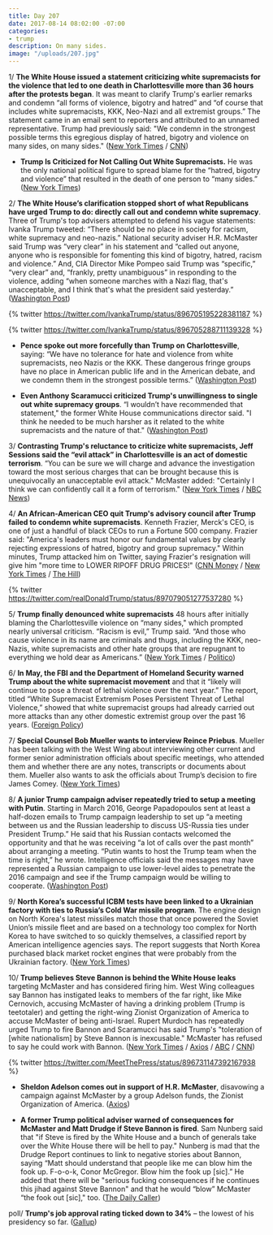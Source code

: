```yaml
---
title: Day 207
date: 2017-08-14 08:02:00 -07:00
categories:
- trump
description: On many sides.
image: "/uploads/207.jpg"
---
```


1/ **The White House issued a statement criticizing white supremacists for the violence that led to one death in Charlottesville more than 36 hours after the protests began**. It was meant to clarify Trump's earlier remarks and condemn “all forms of violence, bigotry and hatred” and “of course that includes white supremacists, KKK, Neo-Nazi and all extremist groups.” The statement came in an email sent to reporters and attributed to an unnamed representative. Trump had previously said: "We condemn in the strongest possible terms this egregious display of hatred, bigotry and violence on many sides, on many sides." ([New York Times](https://www.nytimes.com/2017/08/13/us/charlottesville-protests-white-nationalists-trump.html) / [CNN](http://www.cnn.com/2017/08/12/politics/trump-statement-alt-right-protests/index.html))

* **Trump Is Criticized for Not Calling Out White Supremacists.** He was the only national political figure to spread blame for the “hatred, bigotry and violence” that resulted in the death of one person to “many sides.” ([New York Times](https://www.nytimes.com/2017/08/12/us/trump-charlottesville-protest-nationalist-riot.html))

2/ **The White House’s clarification stopped short of what Republicans have urged Trump to do: directly call out and condemn white supremacy**. Three of Trump's top advisers attempted to defend his vague statements: Ivanka Trump tweeted: “There should be no place in society for racism, white supremacy and neo-nazis.” National security adviser H.R. McMaster said Trump was “very clear” in his statement and “called out anyone, anyone who is responsible for fomenting this kind of bigotry, hatred, racism and violence.” And, CIA Director Mike Pompeo said Trump was “specific,” “very clear” and, “frankly, pretty unambiguous” in responding to the violence, adding “when someone marches with a Nazi flag, that's unacceptable, and I think that's what the president said yesterday.” ([Washington Post](https://www.washingtonpost.com/news/post-politics/wp/2017/08/13/white-house-doubles-down-on-trumps-charlottesville-comments-ignores-calls-to-directly-confront-white-supremacy/))

{% twitter https://twitter.com/IvankaTrump/status/896705195228381187 %}

{% twitter https://twitter.com/IvankaTrump/status/896705288711139328 %}

* **Pence spoke out more forcefully than Trump on Charlottesville**, saying: “We have no tolerance for hate and violence from white supremacists, neo Nazis or the KKK. These dangerous fringe groups have no place in American public life and in the American debate, and we condemn them in the strongest possible terms.” ([Washington Post](https://www.washingtonpost.com/politics/white-house-confronts-backlash-over-trumps-remarks-on-charlottesville/2017/08/13/de027622-8036-11e7-ab27-1a21a8e006ab_story.html))

* **Even Anthony Scaramucci criticized Trump's unwillingness to single out white supremacy groups**. “I wouldn’t have recommended that statement," the former White House communications director said. "I think he needed to be much harsher as it related to the white supremacists and the nature of that." ([Washington Post](https://www.washingtonpost.com/news/politics/wp/2017/08/13/scaramucci-criticizes-trumps-charlottesville-statement-i-think-he-needed-to-be-much-harsher/))

3/ **Contrasting Trump's reluctance to criticize white supremacists, Jeff Sessions said the “evil attack” in Charlottesville is an act of domestic terrorism**. “You can be sure we will charge and advance the investigation toward the most serious charges that can be brought because this is unequivocally an unacceptable evil attack." McMaster added: "Certainly I think we can confidently call it a form of terrorism." ([New York Times](https://www.nytimes.com/2017/08/14/us/politics/domestic-terrorism-sessions.html) / [NBC News](http://www.nbcnews.com/politics/white-house/nsa-mcmaster-charlottesville-course-it-was-terrorism-n792196))

4/ **An African-American CEO quit Trump's advisory council after Trump failed to condemn white supremacists**. Kenneth Frazier, Merck's CEO, is one of just a handful of black CEOs to run a Fortune 500 company. Frazier said: "America's leaders must honor our fundamental values by clearly rejecting expressions of hatred, bigotry and group supremacy." Within minutes, Trump attacked him on Twitter, saying Frazier's resignation will give him "more time to LOWER RIPOFF DRUG PRICES!" ([CNN Money](http://money.cnn.com/2017/08/14/investing/merck-ceo-trump-charlottesville/index.html) / [New York Times](https://www.nytimes.com/2017/08/14/us/politics/trump-charlottesville-protest.html) / [The Hill](http://thehill.com/homenews/administration/346437-merck-ceo-resigns-from-american-manufacturing-council-after-trump))

{% twitter https://twitter.com/realDonaldTrump/status/897079051277537280 %}

5/ **Trump finally denounced white supremacists** 48 hours after initially blaming the Charlottesville violence on “many sides," which prompted nearly universal criticism. “Racism is evil,” Trump said. “And those who cause violence in its name are criminals and thugs, including the KKK, neo-Nazis, white supremacists and other hate groups that are repugnant to everything we hold dear as Americans.” ([New York Times](https://www.nytimes.com/2017/08/14/us/politics/trump-charlottesville-protest.html) / [Politico](http://www.politico.com/story/2017/08/14/white-house-defends-trump-charlottesville-241604))

6/ **In May, the FBI and the Department of Homeland Security warned Trump about the white supremacist movement** and that it “likely will continue to pose a threat of lethal violence over the next year.” The report, titled “White Supremacist Extremism Poses Persistent Threat of Lethal Violence,” showed that white supremacist groups had already carried out more attacks than any other domestic extremist group over the past 16 years. ([Foreign Policy](http://foreignpolicy.com/2017/08/14/fbi-and-dhs-warned-of-growing-threat-from-white-supremacists-months-ago/))

7/ **Special Counsel Bob Mueller wants to interview Reince Priebus**. Mueller has been talking with the West Wing about interviewing other current and former senior administration officials about specific meetings, who attended them and whether there are any notes, transcripts or documents about them. Mueller also wants to ask the officials about Trump’s decision to fire James Comey. ([New York Times](https://www.nytimes.com/2017/08/12/us/politics/mueller-trump-russia-priebus.html))

8/ **A junior Trump campaign adviser repeatedly tried to setup a meeting with Putin**. Starting in March 2016, George Papadopoulos sent at least a half-dozen emails to Trump campaign leadership to set up “a meeting between us and the Russian leadership to discuss US-Russia ties under President Trump.” He said that his Russian contacts welcomed the opportunity and that he was receiving “a lot of calls over the past month” about arranging a meeting. “Putin wants to host the Trump team when the time is right,” he wrote. Intelligence officials said the messages may have represented a Russian campaign to use lower-level aides to penetrate the 2016 campaign and see if the Trump campaign would be willing to cooperate. ([Washington Post](https://www.washingtonpost.com/politics/trump-campaign-emails-show-aides-repeated-efforts-to-set-up-russia-meetings/2017/08/14/54d08da6-7dc2-11e7-83c7-5bd5460f0d7e_story.html))

9/ **North Korea’s successful ICBM tests have been linked to a Ukrainian factory with ties to Russia’s Cold War missile program**. The engine design on North Korea's latest missiles match those that once powered the Soviet Union’s missile fleet and are based on a technology too complex for North Korea to have switched to so quickly themselves, a classified report by American intelligence agencies says. The report suggests that North Korea purchased black market rocket engines that were probably from the Ukrainian factory. ([New York Times](https://www.nytimes.com/2017/08/14/world/asia/north-korea-missiles-ukraine-factory.html))

10/ **Trump believes Steve Bannon is behind the White House leaks** targeting McMaster and has considered firing him. West Wing colleagues say Bannon has instigated leaks to members of the far right, like Mike Cernovich, accusing McMaster of having a drinking problem (Trump is teetotaler) and getting the right-wing Zionist Organization of America to accuse McMaster of being anti-Israel. Rupert Murdoch has repeatedly urged Trump to fire Bannon and Scaramucci has said Trump's "toleration of \[white nationalism\] by Steve Bannon is inexcusable." McMaster has refused to say he could work with Bannon. ([New York Times](https://www.nytimes.com/2017/08/14/us/politics/steve-bannon-trump-white-house.html) / [Axios](https://www.axios.com/anti-mcmaster-campaign-is-about-to-get-uglier-2472606148.html) / [ABC](http://abcnews.go.com/Politics/anthony-scaramucci-trump-hes-bannon/story?id=49053098) / [CNN](http://www.cnn.com/2017/08/13/politics/trump-advisers-bannon/index.html))

{% twitter https://twitter.com/MeetThePress/status/896731147392167938 %}

* **Sheldon Adelson comes out in support of H.R. McMaster**, disavowing a campaign against McMaster by a group Adelson funds, the Zionist Organization of America. ([Axios](https://www.axios.com/scoop-sheldon-adelson-comes-out-in-support-of-h-r-mcmaster-2472968641.html))

* **A former Trump political adviser warned of consequences for McMaster and Matt Drudge if Steve Bannon is fired**. Sam Nunberg said that "if Steve is fired by the White House and a bunch of generals take over the White House there will be hell to pay." Nunberg is mad that the Drudge Report continues to link to negative stories about Bannon, saying “Matt should understand that people like me can blow him the fook up. F-o-o-k, Conor McGregor. Blow him the fook up \[sic\].” He added that there will be "serious fucking consequences if he continues this jihad against Steve Bannon" and that he would “blow” McMaster “the fook out \[sic\]," too. ([The Daily Caller](http://dailycaller.com/2017/08/13/exclusive-former-trump-adviser-says-he-will-blow-mcmaster-drudge-the-fk-out-if-bannon-is-ousted/))

poll/ **Trump's job approval rating ticked down to 34%** – the lowest of his presidency so far. ([Gallup](http://www.gallup.com/poll/201617/gallup-daily-trump-job-approval.aspx))